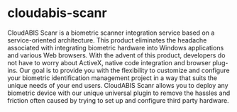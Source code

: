 # cloudabis-scanr
CloudABIS Scanr is a biometric scanner integration service based on a service-oriented architecture. This product eliminates the headache associated with integrating biometric hardware into Windows applications and various Web browsers. With the advent of this product, developers do not have to worry about ActiveX, native code integration and browser plug-ins.  Our goal is to provide you with the flexibility to customize and configure your biometric identification management project in a way that suits the unique needs of your end users. CloudABIS Scanr allows you to deploy any biometric device with our unique universal plugin to remove the hassles and friction often caused by trying to set up and configure third party hardware.
